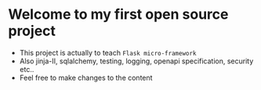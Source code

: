 # Welcome to my first open source project

- This project is actually to teach `Flask micro-framework`
- Also jinja-II, sqlalchemy, testing, logging, openapi specification, security etc..
- Feel free to make changes to the content